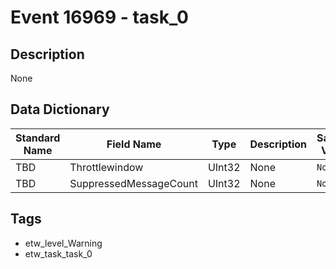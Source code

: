 # Event 16969 - task_0

## Description
None

## Data Dictionary
|Standard Name|Field Name|Type|Description|Sample Value|
|---|---|---|---|---|
|TBD|Throttlewindow|UInt32|None|`None`|
|TBD|SuppressedMessageCount|UInt32|None|`None`|

## Tags
* etw_level_Warning
* etw_task_task_0
